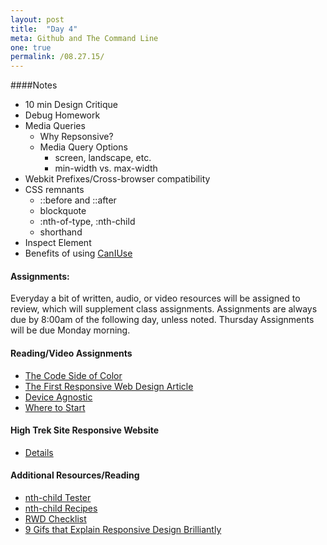 ```yaml
---
layout: post
title:  "Day 4"
meta: Github and The Command Line
one: true
permalink: /08.27.15/
---
```

####Notes
- 10 min Design Critique
- Debug Homework
- Media Queries
    + Why Repsonsive?
    + Media Query Options
        * screen, landscape, etc.
        * min-width vs. max-width
- Webkit Prefixes/Cross-browser compatibility
- CSS remnants
    + ::before and ::after
    + blockquote
    + :nth-of-type, :nth-child
    + shorthand
- Inspect Element
- Benefits of using [CanIUse](http://caniuse.com/)

#### Assignments:
Everyday a bit of written, audio, or video resources will be assigned to review, which will supplement class assignments. Assignments are always due by 8:00am of the following day, unless noted. Thursday Assignments will be due Monday morning.

#### Reading/Video Assignments
- [The Code Side of Color](http://www.smashingmagazine.com/2012/10/the-code-side-of-color/)
- [The First Responsive Web Design Article](http://alistapart.com/article/responsive-web-design)
- [Device Agnostic](http://trentwalton.com/2014/03/10/device-agnostic)
- [Where to Start](http://trentwalton.com/2013/02/07/where-to-start/)

#### High Trek Site Responsive Website
- [Details](/08.27.15/high_trek_rwd/)

#### Additional Resources/Reading
- [nth-child Tester](https://css-tricks.com/examples/nth-child-tester/)
- [nth-child Recipes](https://css-tricks.com/useful-nth-child-recipies/)
- [RWD Checklist](http://rwdchecklist.com/)
- [9 Gifs that Explain Responsive Design Brilliantly](http://www.fastcodesign.com/3038367/9-gifs-that-explain-responsive-design-brilliantly)

